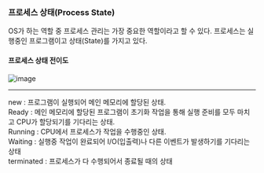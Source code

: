 ### 프로세스 상태(Process State)

OS가 하는 역할 중 프로세스 관리는 가장 중요한 역할이라고 할 수 있다.
프로세스는 실행중인 프로그램이고 상태(State)를 가지고 있다.


#### 프로세스 상태 전이도

![image](https://user-images.githubusercontent.com/43642411/104544350-de3d1800-566a-11eb-8704-aaf4e4c56b0a.png)

--- 
new : 프로그램이 실행되어 메인 메모리에 할당된 상태. </br>
Ready : 메인 메모리에 할당된 프로그램이 초기화 작업을 통해 실행 준비를 모두 마치고 CPU가 할당되기를 기다리는 상태. </br>
Running : CPU에서 프로세스가 작업을 수행중인 상태. </br>
Waiting : 실행중 작업이 완료되어 I/O(입출력)나 다른 이벤트가 발생하기를 기다리는 상태 </br>
terminated : 프로세스가 다 수행되어서 종료될 때의 상태
